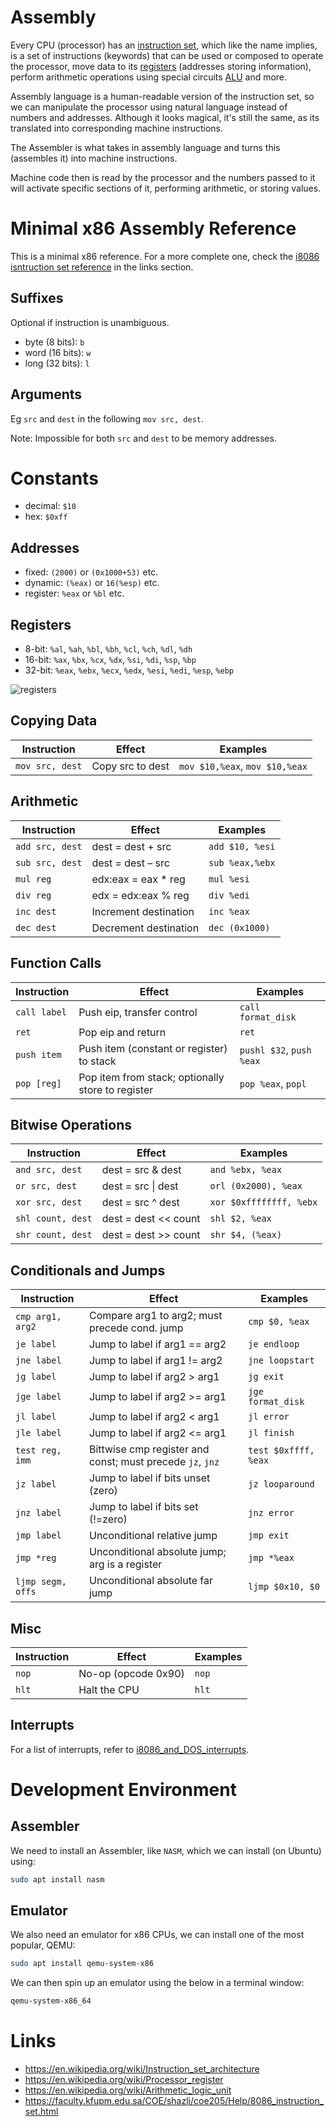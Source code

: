 # Assembly

Every CPU (processor) has an [instruction set](#links), which like the name implies, is a set of instructions (keywords) that can be used or composed to operate the processor, move data to its [registers](#links) (addresses storing information), perform arithmetic operations using special circuits [ALU](#links) and more.

Assembly language is a human-readable version of the instruction set, so we can manipulate the processor using natural language instead of numbers and addresses. Although it looks magical, it's still the same, as its translated into corresponding machine instructions.

The Assembler is what takes in assembly language and turns this (assembles it) into machine instructions.

Machine code then is read by the processor and the numbers passed to it will activate specific sections of it, performing arithmetic, or storing values.

# Minimal x86 Assembly Reference

This is a minimal x86 reference. For a more complete one, check the [i8086 isntruction set reference](#links) in the links section.

## Suffixes

Optional if instruction is unambiguous.

- byte (8 bits): `b`
- word (16 bits): `w`
- long (32 bits): `l`

## Arguments

Eg `src` and `dest` in the following `mov src, dest`.

Note: Impossible for both `src` and `dest` to be memory addresses.

# Constants

- decimal: `$10`
- hex: `$0xff`

## Addresses

- fixed: `(2000)` or `(0x1000+53)` etc.
- dynamic: `(%eax)` or `16(%esp)` etc.
- register: `%eax` or `%bl` etc.

## Registers

- 8-bit: `%al`, `%ah`, `%bl`, `%bh`, `%cl`, `%ch`, `%dl`, `%dh`
- 16-bit: `%ax`, `%bx`, `%cx`, `%dx`, `%si`, `%di`, `%sp`, `%bp`
- 32-bit: `%eax`, `%ebx`, `%ecx`, `%edx`, `%esi`, `%edi`, `%esp`, `%ebp`

![registers](https://www.cs.virginia.edu/~evans/cs216/guides/x86-registers.png)

## Copying Data

| Instruction     | Effect           | Examples                       |
| --------------- | ---------------- | ------------------------------ |
| `mov src, dest` | Copy src to dest | `mov $10,%eax`, `mov $10,%eax` |

## Arithmetic

| Instruction     | Effect                | Examples        |
| --------------- | --------------------- | --------------- |
| `add src, dest` | dest = dest + src     | `add $10, %esi` |
| `sub src, dest` | dest = dest – src     | `sub %eax,%ebx` |
| `mul reg`       | edx:eax = eax \* reg  | `mul %esi`      |
| `div reg`       | edx = edx:eax % reg   | `div %edi`      |
| `inc dest`      | Increment destination | `inc %eax`      |
| `dec dest`      | Decrement destination | `dec (0x1000)`  |

## Function Calls

| Instruction  | Effect                                            | Examples                 |
| ------------ | ------------------------------------------------- | ------------------------ |
| `call label` | Push eip, transfer control                        | `call format_disk`       |
| `ret`        | Pop eip and return                                | `ret`                    |
| `push item`  | Push item (constant or register) to stack         | `pushl $32`, `push %eax` |
| `pop [reg]`  | Pop item from stack; optionally store to register | `pop %eax`, `popl`       |

## Bitwise Operations

| Instruction       | Effect               | Examples                |
| ----------------- | -------------------- | ----------------------- |
| `and src, dest`   | dest = src & dest    | `and %ebx, %eax`        |
| `or src, dest`    | dest = src \| dest   | `orl (0x2000), %eax`    |
| `xor src, dest`   | dest = src ^ dest    | `xor $0xffffffff, %ebx` |
| `shl count, dest` | dest = dest << count | `shl $2, %eax`          |
| `shr count, dest` | dest = dest >> count | `shr $4, (%eax)`        |

## Conditionals and Jumps

| Instruction       | Effect                                                    | Examples             |
| ----------------- | --------------------------------------------------------- | -------------------- |
| `cmp arg1, arg2`  | Compare arg1 to arg2; must precede cond. jump             | `cmp $0, %eax`       |
| `je label`        | Jump to label if arg1 == arg2                             | `je endloop`         |
| `jne label`       | Jump to label if arg1 != arg2                             | `jne loopstart`      |
| `jg label`        | Jump to label if arg2 > arg1                              | `jg exit`            |
| `jge label`       | Jump to label if arg2 >= arg1                             | `jge format_disk`    |
| `jl label`        | Jump to label if arg2 < arg1                              | `jl error`           |
| `jle label`       | Jump to label if arg2 <= arg1                             | `jl finish`          |
| `test reg, imm`   | Bittwise cmp register and const; must precede `jz`, `jnz` | `test $0xffff, %eax` |
| `jz label`        | Jump to label if bits unset (zero)                        | `jz looparound`      |
| `jnz label`       | Jump to label if bits set (!=zero)                        | `jnz error`          |
| `jmp label`       | Unconditional relative jump                               | `jmp exit`           |
| `jmp *reg`        | Unconditional absolute jump; arg is a register            | `jmp *%eax`          |
| `ljmp segm, offs` | Unconditional absolute far jump                           | `ljmp $0x10, $0`     |

## Misc

| Instruction | Effect              | Examples |
| ----------- | ------------------- | -------- |
| `nop`       | No-op (opcode 0x90) | `nop`    |
| `hlt`       | Halt the CPU        | `hlt`    |

## Interrupts

For a list of interrupts, refer to [i8086_and_DOS_interrupts](http://www.gabrielececchetti.it/Teaching/CalcolatoriElettronici/Docs/i8086_and_DOS_interrupts.pdf).

# Development Environment

## Assembler

We need to install an Assembler, like `NASM`, which we can install (on Ubuntu) using:

```sh
sudo apt install nasm
```

## Emulator

We also need an emulator for x86 CPUs, we can install one of the most popular, QEMU:

```sh
sudo apt install qemu-system-x86
```

We can then spin up an emulator using the below in a terminal window:

```sh
qemu-system-x86_64
```

# Links

- https://en.wikipedia.org/wiki/Instruction_set_architecture
- https://en.wikipedia.org/wiki/Processor_register
- https://en.wikipedia.org/wiki/Arithmetic_logic_unit
- https://faculty.kfupm.edu.sa/COE/shazli/coe205/Help/8086_instruction_set.html